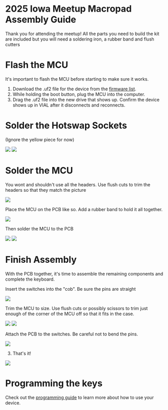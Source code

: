 # 2025 Iowa Meetup Macropad Assembly Guide

<!-- <div style="background-color: yellow; color: black;">If your product is listed under the "Assembly Guides" on the left, disregard this universal guide and follow the specific one instead.</div> -->

Thank you for attending the meetup! All the parts you need to build the kit are included but you will need a soldering iron, a rubber band and flush cutters

# Flash the MCU

It's important to flash the MCU before starting to make sure it works.

1. Download the .uf2 file for the device from the [firmware list](/DownloadsAndFiles/firmware-download-list.html). 
2. While holding the boot button, plug the MCU into the computer.
3. Drag the .uf2 file into the new drive that shows up. Confirm the device shows up in VIAL after it disconnects and reconnects.

# Solder the Hotswap Sockets

(Ignore the yellow piece for now)

![](/assets/Iowa/PXL_20250228_225916250.jpg)
![](/assets/Iowa/PXL_20250228_230013887.jpg)

# Solder the MCU

You wont and shouldn't use all the headers. Use flush cuts to trim the headers so that they match the picture

![](/assets/Iowa/PXL_20250228_230134878.jpg)

Place the MCU on the PCB like so. Add a rubber band to hold it all together.

![](/assets/Iowa/PXL_20250228_230229164.jpg)

Then solder the MCU to the PCB

![](/assets/Iowa/PXL_20250228_230311751.jpg)
![](/assets/Iowa/PXL_20250228_230315601.jpg)


# Finish Assembly

With the PCB together, it's time to assemble the remaining components and complete the keyboard. 

Insert the switches into the "cob". Be sure the pins are straight

![](/assets/Iowa/PXL_20250228_225545028.jpg)

Trim the MCU to size. Use flush cuts or possibly scissors to trim just enough of the corner of the MCU off so that it fits in the case.

![](/assets/Iowa/PXL_20250228_230633701.jpg)
![](/assets/Iowa/PXL_20250228_230700422.jpg)

Attach the PCB to the switches. Be careful not to bend the pins.

![](/assets/Iowa/PXL_20250228_230723665.jpg)

3. That's it!

![](/assets/Iowa/PXL_20250228_231113364.jpg)

# Programming the keys

Check out the [programming guide](/programming.html) to learn more about how to use your device.